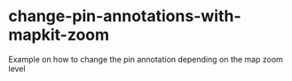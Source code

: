 # change-pin-annotations-with-mapkit-zoom
Example on how to change the pin annotation depending on the map zoom level
